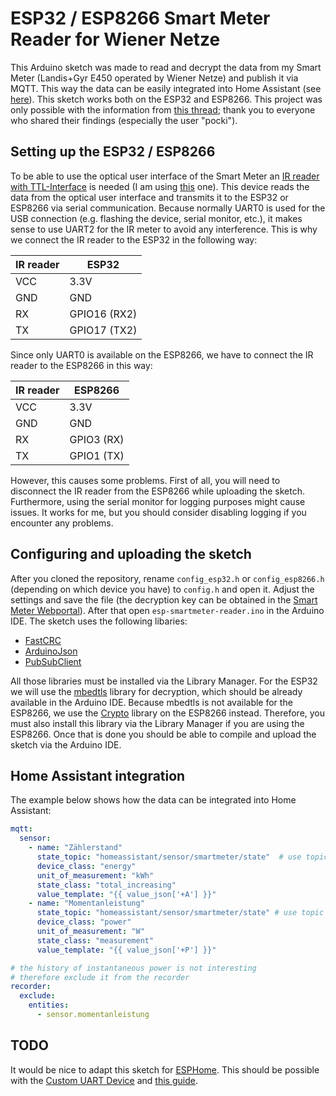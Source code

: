 # ESP32 / ESP8266 Smart Meter Reader for Wiener Netze

This Arduino sketch was made to read and decrypt the data from my Smart Meter (Landis+Gyr E450 operated by Wiener Netze) and publish it via MQTT. This way the data can be easily integrated into Home Assistant (see [here](#home-assistant-integration)). This sketch works both on the ESP32 and ESP8266. This project was only possible with the information from [this thread](https://www.lteforum.at/mobilfunk/wiener-netze-smart-meter-auslesen.16222/); thank you to everyone who shared their findings (especially the user "pocki").

## Setting up the ESP32 / ESP8266

To be able to use the optical user interface of the Smart Meter an [IR reader with TTL-Interface](https://wiki.volkszaehler.org/hardware/controllers/ir-schreib-lesekopf-ttl-ausgang) is needed (I am using [this](https://www.ebay.de/itm/313460034498) one). This device reads the data from the optical user interface and transmits it to the ESP32 or ESP8266 via serial communication. Because normally UART0 is used for the USB connection (e.g. flashing the device, serial monitor, etc.), it makes sense to use UART2 for the IR meter to avoid any interference. This is why we connect the IR reader to the ESP32 in the following way:

| IR reader  | ESP32        |
| ---------- | ------------ |
| VCC        | 3.3V         |
| GND        | GND          |
| RX         | GPIO16 (RX2) |
| TX         | GPIO17 (TX2) |

Since only UART0 is available on the ESP8266, we have to connect the IR reader to the ESP8266 in this way:

| IR reader  | ESP8266      |
| ---------- | ------------ |
| VCC        | 3.3V         |
| GND        | GND          |
| RX         | GPIO3 (RX)   |
| TX         | GPIO1 (TX)   |

However, this causes some problems. First of all, you will need to disconnect the IR reader from the ESP8266 while uploading the sketch. Furthermore, using the serial monitor for logging purposes might cause issues. It works for me, but you should consider disabling logging if you encounter any problems.

## Configuring and uploading the sketch

After you cloned the repository, rename `config_esp32.h` or `config_esp8266.h` (depending on which device you have) to `config.h` and open it. Adjust the settings and save the file (the decryption key can be obtained in the [Smart Meter Webportal](https://smartmeter-web.wienernetze.at/)). After that open `esp-smartmeter-reader.ino` in the Arduino IDE. The sketch uses the following libaries:

* [FastCRC](https://github.com/FrankBoesing/FastCRC)
* [ArduinoJson](https://github.com/bblanchon/ArduinoJson)
* [PubSubClient](https://github.com/knolleary/pubsubclient)

All those libraries must be installed via the Library Manager. For the ESP32 we will use the [mbedtls](https://github.com/Mbed-TLS/mbedtls) library for decryption, which should be already available in the Arduino IDE. Because mbedtls is not available for the ESP8266, we use the [Crypto](https://github.com/OperatorFoundation/Crypto) library on the ESP8266 instead. Therefore, you must also install this library via the Library Manager if you are using the ESP8266. Once that is done you should be able to compile and upload the sketch via the Arduino IDE.

## Home Assistant integration

The example below shows how the data can be integrated into Home Assistant:

```yaml
mqtt:
  sensor:
    - name: "Zählerstand"
      state_topic: "homeassistant/sensor/smartmeter/state"  # use topic from config.h
      device_class: "energy"
      unit_of_measurement: "kWh"
      state_class: "total_increasing"
      value_template: "{{ value_json['+A'] }}"
    - name: "Momentanleistung"
      state_topic: "homeassistant/sensor/smartmeter/state" # use topic from config.h
      device_class: "power"
      unit_of_measurement: "W"
      state_class: "measurement"
      value_template: "{{ value_json['+P'] }}"

# the history of instantaneous power is not interesting 
# therefore exclude it from the recorder
recorder:
  exclude:
    entities:
      - sensor.momentanleistung
```

## TODO

It would be nice to adapt this sketch for [ESPHome](https://esphome.io/). This should be possible with the [Custom UART Device](https://esphome.io/custom/uart.html) and [this guide](https://esphome.io/components/sensor/custom.html).
